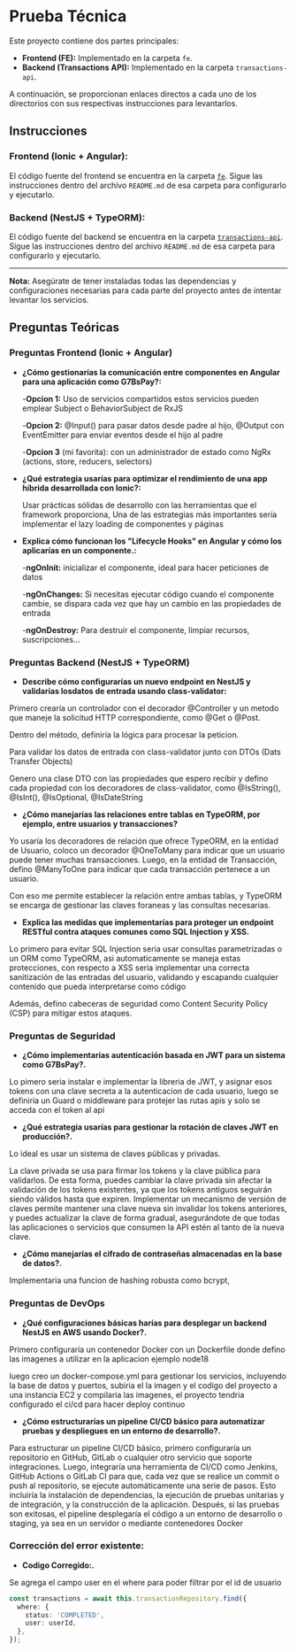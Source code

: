 # Prueba Técnica

Este proyecto contiene dos partes principales:

- **Frontend (FE):** Implementado en la carpeta `fe`.
- **Backend (Transactions API):** Implementado en la carpeta `transactions-api`.

A continuación, se proporcionan enlaces directos a cada uno de los directorios con sus respectivas instrucciones para levantarlos.

## Instrucciones

### Frontend (Ionic + Angular): 
El código fuente del frontend se encuentra en la carpeta [`fe`](./fe). Sigue las instrucciones dentro del archivo `README.md` de esa carpeta para configurarlo y ejecutarlo.

### Backend (NestJS + TypeORM):
El código fuente del backend se encuentra en la carpeta [`transactions-api`](./transactions-api). Sigue las instrucciones dentro del archivo `README.md` de esa carpeta para configurarlo y ejecutarlo.

---

**Nota:** Asegúrate de tener instaladas todas las dependencias y configuraciones necesarias para cada parte del proyecto antes de intentar levantar los servicios.



## Preguntas Teóricas
### Preguntas Frontend (Ionic + Angular)

- **¿Cómo gestionarías la comunicación entre componentes en Angular para una aplicación como G7BsPay?:** 

  -**Opcion 1:**  Uso de servicios compartidos estos servicios pueden emplear Subject o BehaviorSubject de RxJS

  -**Opcion 2:** @Input() para pasar datos desde padre al hijo, @Output con EventEmitter para enviar eventos desde el hijo al padre

  -**Opcion 3** (mi favorita): con un administrador de estado como NgRx (actions, store, reducers, selectors)


- **¿Qué estrategia usarías para optimizar el rendimiento de una app híbrida desarrollada con Ionic?:** 

  Usar prácticas sólidas de desarrollo con las herramientas que el framework proporciona, Una de las estrategias más importantes sería implementar el lazy loading de componentes y páginas
  

- **Explica cómo funcionan los "Lifecycle Hooks" en Angular y cómo los aplicarías en un componente.:** 

  -**ngOnInit:**  inicializar el componente, ideal para hacer peticiones de datos

  -**ngOnChanges:**  Si necesitas ejecutar código cuando el componente cambie, se dispara cada vez que hay un cambio en las propiedades de entrada

  -**ngOnDestroy:**  Para destruir el componente, limpiar recursos, suscripciones...



### Preguntas Backend (NestJS + TypeORM)
- **Describe cómo configurarías un nuevo endpoint en NestJS y validarías losdatos de entrada usando class-validator:** 

Primero crearía un controlador con el decorador @Controller y un metodo que maneje la solicitud HTTP correspondiente, como @Get o @Post.

Dentro del método, definiría la lógica para procesar la peticion.

Para validar los datos de entrada con class-validator junto con DTOs (Dats Transfer Objects)

Genero una clase DTO con las propiedades que espero recibir y defino cada propiedad con los decoradores de class-validator, como @IsString(), @IsInt(), @IsOptional, @IsDateString



- **¿Cómo manejarías las relaciones entre tablas en TypeORM, por ejemplo, entre usuarios y transacciones?** 

Yo usaría los decoradores de relación que ofrece TypeORM, en la entidad de Usuario, coloco un decorador @OneToMany para indicar que un usuario puede tener muchas transacciones. Luego, en la entidad de Transacción, defino @ManyToOne para indicar que cada transacción pertenece a un usuario. 

Con eso me permite establecer la relación entre ambas tablas, y TypeORM se encarga de gestionar las claves foraneas y las consultas necesarias.


- **Explica las medidas que implementarías para proteger un endpoint RESTful contra ataques comunes como SQL Injection y XSS.** 

Lo primero para evitar SQL Injection seria usar consultas parametrizadas o un ORM como TypeORM, asi automaticamente se maneja estas protecciones, con respecto a XSS seria implementar una correcta sanitización de las entradas del usuario, validando y escapando cualquier contenido que pueda interpretarse como código


Además, defino cabeceras de seguridad como Content Security Policy (CSP) para mitigar estos ataques.




### Preguntas de Seguridad
- **¿Cómo implementarías autenticación basada en JWT para un sistema como G7BsPay?.** 

Lo pimero seria instalar e implementar la libreria de JWT, y asignar esos tokens  con una clave secreta a la autenticacion de cada usuario, luego se definiria un Guard o middleware para protejer las rutas apis y solo se acceda con el token al api

- **¿Qué estrategia usarías para gestionar la rotación de claves JWT en producción?.** 

Lo ideal es usar un sistema de claves públicas y privadas.

La clave privada se usa para firmar los tokens y la clave pública para validarlos. De esta forma, puedes cambiar la clave privada sin afectar la validación de los tokens existentes, ya que los tokens antiguos seguirán siendo válidos hasta que expiren. Implementar un mecanismo de versión de claves permite mantener una clave nueva sin invalidar los tokens anteriores, y puedes actualizar la clave de forma gradual, asegurándote de que todas las aplicaciones o servicios que consumen la API estén al tanto de la nueva clave.


- **¿Cómo manejarías el cifrado de contraseñas almacenadas en la base de datos?.** 

Implementaria una funcion de hashing robusta como bcrypt, 


### Preguntas de DevOps

- **¿Qué configuraciones básicas harías para desplegar un backend NestJS en AWS usando Docker?.** 

Primero configuraría un contenedor Docker con un Dockerfile donde defino las imagenes a utilizar en la aplicacion ejemplo node18

luego creo un docker-compose.yml para gestionar los servicios, incluyendo la base de datos y puertos, subiria el la imagen y el codigo del proyecto a una instancia EC2 y compilaria las imagenes, el proyecto tendria configurado el ci/cd para hacer deploy continuo

- **¿Cómo estructurarías un pipeline CI/CD básico para automatizar pruebas y despliegues en un entorno de desarrollo?.** 


Para estructurar un pipeline CI/CD básico, primero configuraría un repositorio en GitHub, GitLab o cualquier otro servicio que soporte integraciones. Luego, integraría una herramienta de CI/CD como Jenkins, GitHub Actions o GitLab CI para que, cada vez que se realice un commit o push al repositorio, se ejecute automáticamente una serie de pasos. Esto incluiría la instalación de dependencias, la ejecución de pruebas unitarias y de integración, y la construcción de la aplicación. Después, si las pruebas son exitosas, el pipeline desplegaría el código a un entorno de desarrollo o staging, ya sea en un servidor o mediante contenedores Docker


### Corrección del error existente:

- **Codigo Corregido:.** 

Se agrega el campo user en el where para poder filtrar por el id de usuario

```typescript
const transactions = await this.transactionRepository.find({
  where: { 
    status: 'COMPLETED',
    user: userId, 
  },
});
